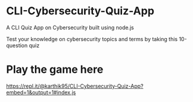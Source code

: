# CLI-Cybersecurity-Quiz-App
A CLI Quiz App on Cybersecurity built using node.js

Test your knowledge on cybersecurity topics and terms by taking this 10-question quiz

# Play the game here
https://repl.it/@karthik95/CLI-Cybersecurity-Quiz-App?embed=1&output=1#index.js
